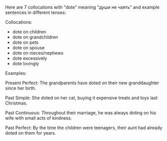 Here are 7 collocations with "dote" meaning "души не чаять" and example sentences in different tenses:

Collocations:
- dote on children
- dote on grandchildren
- dote on pets
- dote on spouse
- dote on nieces/nephews
- dote excessively
- dote lovingly

Examples:

Present Perfect: The grandparents have doted on their new granddaughter since her birth.

Past Simple: She doted on her cat, buying it expensive treats and toys last Christmas.

Past Continuous: Throughout their marriage, he was always doting on his wife with small acts of kindness.

Past Perfect: By the time the children were teenagers, their aunt had already doted on them for years.